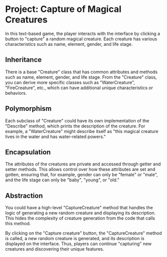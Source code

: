 # Project: Capture of Magical Creatures

In this text-based game, the player interacts with the interface by clicking a button to "capture" a random magical creature. Each creature has various characteristics such as name, element, gender, and life stage.

## Inheritance
There is a base "Creature" class that has common attributes and methods such as name, element, gender, and life stage. From the "Creature" class, you can derive more specific classes such as "WaterCreature", "FireCreature", etc., which can have additional unique characteristics or behaviors.

## Polymorphism
Each subclass of "Creature" could have its own implementation of the "Describe" method, which prints the description of the creature. For example, a "WaterCreature" might describe itself as "this magical creature lives in the water and has water-related powers."

## Encapsulation
The attributes of the creatures are private and accessed through getter and setter methods. This allows control over how these attributes are set and gotten, ensuring that, for example, gender can only be "female" or "male", and the life stage can only be "baby", "young", or "old."

## Abstraction
You could have a high-level "CaptureCreature" method that handles the logic of generating a new random creature and displaying its description. This hides the complexity of creature generation from the code that calls this method.

By clicking on the "Capture creature" button, the "CaptureCreature" method is called, a new random creature is generated, and its description is displayed on the interface. Thus, players can continue "capturing" new creatures and discovering their unique features.

